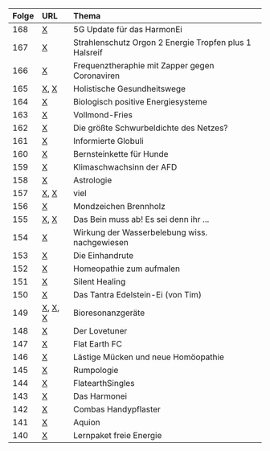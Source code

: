 | Folge | URL | Thema |
|:------|:----|:------|
| 168 | [X](https://www.ambition.life/elektrosmog/) | 5G Update für das HarmonEi |
| 167 | [X](https://www.ebay-kleinanzeigen.de/s-anzeige/strahlenschutz-orgon-2-energie-tropfen-plus-1-halsreif-angebot/1388958735-232-4506?utm_source=sharesheet&amp;utm_medium=social&amp;utm_campaign=socialbuttons&amp;utm_content=app_android) | Strahlenschutz Orgon 2 Energie Tropfen plus 1 Halsreif |
| 166 | [X](https://www.slc-institut.com/index.php/frequenztherapie-shop/frequenzen-nach-krankheitsbilder/viren-und-bakterien/coronaviridae-detail) | Frequenztheraphie mit Zapper gegen Coronaviren |
| 165 | [X](https://www.holistische-gesundheitswege.de/unser-heilangebot/informations-medizin/), [X](https://www.buzzwordbingogame.com/byo/?title=Methodisch+inkorrektes+Schwurbel+Bingo&exclamation=Schwurbel&free_square=Schwurbel&terms=Hom%C3%B6opathie%0D%0AGlobuli%0D%0AFreie+Energie%0D%0AHahnemann%0D%0ASteiner%0D%0APotenzierung%0D%0ASelbstheilung%0D%0AAura%0D%0AErstverschlimmerung%0D%0ASch%C3%BC%C3%9Fler-Salze%0D%0AAlternativmedizin%0D%0AKinesiologie%0D%0AChemtrail%0D%0ABovis%0D%0AMondkalender%0D%0AAstrologie%0D%0ATierkreiszeichen%0D%0ANullpunktenergie%0D%0AChakra%0D%0AMeridiane%0D%0A5G%0D%0A6G%0D%0ATorusfeld%0D%0ASchwingkreisfeld%0D%0AChi%0D%0AMana%0D%0APrana%0D%0AReiki%0D%0AOrgon%0D%0APsi%0D%0AZellged%C3%A4chtnis%0D%0AInformiertes+Wasser%0D%0ALebenskraft%0D%0ALichtwesen%0D%0AAkasha%0D%0ABernstein%0D%0APico-Technology%0D%0AWasserbelebung%0D%0AEnergiefeld%0D%0ABiofeld%0D%0AGleichgewicht%0D%0AFeng+Shui%0D%0AFeinstofflich%0D%0ABioresonanz%0D%0AG%C3%B6ttlich%0D%0AFrequenz%0D%0AFlache+Erde) | Holistische Gesundheitswege |
| 164 | [X](http://www.bpes.de/) | Biologisch positive Energiesysteme |
| 163 | [X](https://vollmondfrites.ch/) |  Vollmond-Fries |
| 162 | [X](https://www.life-bio.de/vital-power-booster/) | Die größte Schwurbeldichte des Netzes? |
| 161 | [X](https://www.informierteglobuli.de/index.php?cont=shop&amp;cat=1) | Informierte Globuli |
| 160 | [X](https://amzn.to/38rSy93) | Bernsteinkette für Hunde |
| 159 | [X](https://www.youtube.com/watch?v=yChkWOgaT1Q) | Klimaschwachsinn der AFD |
| 158 | [X](https://de.wikipedia.org/wiki/Astrologie) |  Astrologie |
| 157 | [X](https://medwatch.de/2019/12/30/wie-mobilfunkgegner-angst-vor-5g-verbreiten/), [X](https://www.hirntumorhilfe.de/hirntumor/andere-themen/handy/) | viel |
| 156 | [X](https://vbg.lko.at/mondzeichen-brennholz-2019+2500+1092362) | Mondzeichen Brennholz |
| 155 | [X](https://shop.bioenergetik-zentrum.de/iwand2), [X](https://www.youtube.com/watch?time_continue=1456&v=ZzB4hTp4Iyw&feature=emb_logo) | Das Bein muss ab! Es sei denn ihr ... |
| 154 | [X](https://www.grander.com/international/grander-wasser-news/wirkung-der-grander-wasserbelebung-wissenschaftlich-nachgewiesen) | Wirkung der Wasserbelebung wiss. nachgewiesen |
| 153 | [X](https://amzn.to/2N3eUnw) | Die Einhandrute |
| 152 | [X](https://amzn.to/2pOJ5ac) | Homeopathie zum aufmalen |
| 151 | [X](https://ascension-support-tools.com/silent-healing-cd.aspx?cookieCheck=true) | Silent Healing |
| 150 | [X](https://www.herz-und-geist.de/yoni-ei/) | Das Tantra Edelstein-Ei (von Tim) |
| 149 | [X](https://amzn.to/2TseB8J), [X](https://www.youtube.com/watch?v=XsIpFRJmPOM), [X](https://link.springer.com/article/10.1007/s15007-019-1859-0) | Bioresonanzgeräte |
| 148 | [X](https://www.heavenseven.ch/) | Der Lovetuner |
| 147 | [X](https://flatearthfc.com/) | Flat Earth FC |
| 146 | [X](https://www.antenne.de/experten-tipps/gesundheit/mueckenplage-in-bayern-hier-ist-sie-besonders-laestig-und-welcher-trick-wunder-wirkt?jwsource=cl) | Lästige Mücken und neue Homöopathie |
| 145 | [X](http://www.jacquelinestallone.com/rumps.html) | Rumpologie |
| 144 | [X](https://flatearthsingles.com/) | FlatearthSingles |
| 143| [X](https://www.ambition.life/) | Das Harmonei |
| 142 | [X](http://www.combas.info/) | Combas Handypflaster |
| 141| [X](https://www.aquion.de/) | Aquion |
| 140 | [X](https://www.amazon.de/FRANZIS-Lernpaket-Experimente-freien-Energien/dp/3645652779) | Lernpaket freie Energie |
